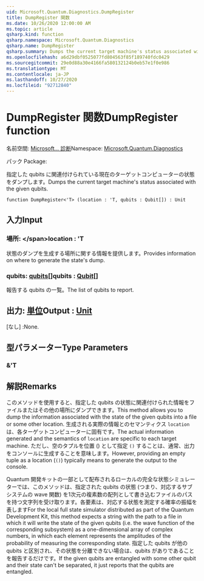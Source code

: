 ```yaml
---
uid: Microsoft.Quantum.Diagnostics.DumpRegister
title: DumpRegister 関数
ms.date: 10/26/2020 12:00:00 AM
ms.topic: article
qsharp.kind: function
qsharp.namespace: Microsoft.Quantum.Diagnostics
qsharp.name: DumpRegister
qsharp.summary: Dumps the current target machine's status associated with the given qubits.
ms.openlocfilehash: a6d29dbf0525077fd804563f85f189740fdc0429
ms.sourcegitcommit: 29e0d88a30e4166fa580132124b0eb57e1f0e986
ms.translationtype: MT
ms.contentlocale: ja-JP
ms.lasthandoff: 10/27/2020
ms.locfileid: "92712840"
---
```

# <a name="dumpregister-function"></a><span data-ttu-id="713f9-102">DumpRegister 関数</span><span class="sxs-lookup"><span data-stu-id="713f9-102">DumpRegister function</span></span>

<span data-ttu-id="713f9-103">名前空間: [Microsoft... 診断](xref:Microsoft.Quantum.Diagnostics)</span><span class="sxs-lookup"><span data-stu-id="713f9-103">Namespace: [Microsoft.Quantum.Diagnostics](xref:Microsoft.Quantum.Diagnostics)</span></span>

<span data-ttu-id="713f9-104">パック [](https://nuget.org/packages/)</span><span class="sxs-lookup"><span data-stu-id="713f9-104">Package: [](https://nuget.org/packages/)</span></span>


<span data-ttu-id="713f9-105">指定した qubits に関連付けられている現在のターゲットコンピューターの状態をダンプします。</span><span class="sxs-lookup"><span data-stu-id="713f9-105">Dumps the current target machine's status associated with the given qubits.</span></span>

```qsharp
function DumpRegister<'T> (location : 'T, qubits : Qubit[]) : Unit
```


## <a name="input"></a><span data-ttu-id="713f9-106">入力</span><span class="sxs-lookup"><span data-stu-id="713f9-106">Input</span></span>

### <a name="location--t"></a><span data-ttu-id="713f9-107">場所: \</span><span class="sxs-lookup"><span data-stu-id="713f9-107">location : 'T</span></span>

<span data-ttu-id="713f9-108">状態のダンプを生成する場所に関する情報を提供します。</span><span class="sxs-lookup"><span data-stu-id="713f9-108">Provides information on where to generate the state's dump.</span></span>


### <a name="qubits--qubit"></a><span data-ttu-id="713f9-109">qubits: [qubits](xref:microsoft.quantum.lang-ref.qubit)[]</span><span class="sxs-lookup"><span data-stu-id="713f9-109">qubits : [Qubit](xref:microsoft.quantum.lang-ref.qubit)[]</span></span>

<span data-ttu-id="713f9-110">報告する qubits の一覧。</span><span class="sxs-lookup"><span data-stu-id="713f9-110">The list of qubits to report.</span></span>



## <a name="output--unit"></a><span data-ttu-id="713f9-111">出力: [単位](xref:microsoft.quantum.lang-ref.unit)</span><span class="sxs-lookup"><span data-stu-id="713f9-111">Output : [Unit](xref:microsoft.quantum.lang-ref.unit)</span></span>

<span data-ttu-id="713f9-112">[なし] :</span><span class="sxs-lookup"><span data-stu-id="713f9-112">None.</span></span>

## <a name="type-parameters"></a><span data-ttu-id="713f9-113">型パラメーター</span><span class="sxs-lookup"><span data-stu-id="713f9-113">Type Parameters</span></span>

### <a name="t"></a><span data-ttu-id="713f9-114">&</span><span class="sxs-lookup"><span data-stu-id="713f9-114">'T</span></span>



## <a name="remarks"></a><span data-ttu-id="713f9-115">解説</span><span class="sxs-lookup"><span data-stu-id="713f9-115">Remarks</span></span>

<span data-ttu-id="713f9-116">このメソッドを使用すると、指定した qubits の状態に関連付けられた情報をファイルまたはその他の場所にダンプできます。</span><span class="sxs-lookup"><span data-stu-id="713f9-116">This method allows you to dump the information associated with the state of the given qubits into a file or some other location.</span></span>
<span data-ttu-id="713f9-117">生成される実際の情報とのセマンティクス `location` は、各ターゲットコンピューターに固有です。</span><span class="sxs-lookup"><span data-stu-id="713f9-117">The actual information generated and the semantics of `location` are specific to each target machine.</span></span> <span data-ttu-id="713f9-118">ただし、空のタプルを位置 () として指定 `()` することは、通常、出力をコンソールに生成することを意味します。</span><span class="sxs-lookup"><span data-stu-id="713f9-118">However, providing an empty tuple as a location (`()`) typically means to generate the output to the console.</span></span>

<span data-ttu-id="713f9-119">Quantum 開発キットの一部として配布されるローカルの完全な状態シミュレーターでは、このメソッドは、指定された qubits の状態 (つまり、対応するサブシステムの wave 関数) を1次元の複素数の配列として書き込むファイルのパスを持つ文字列を受け取ります。各要素は、対応する状態を測定する確率の振幅を表します</span><span class="sxs-lookup"><span data-stu-id="713f9-119">For the local full state simulator distributed as part of the Quantum Development Kit, this method  expects a string with the path to a file in which it will write the state of the given qubits (i.e. the wave function of the corresponding  subsystem) as a one-dimensional array of complex numbers, in which each element represents the amplitudes of the probability of measuring the corresponding state.</span></span>
<span data-ttu-id="713f9-120">指定した qubits が他の qubits と区別され、その状態を分離できない場合は、qubits がありであることを報告するだけです。</span><span class="sxs-lookup"><span data-stu-id="713f9-120">If the given qubits are entangled with some other qubit and their state can't be separated, it just reports that the qubits are entangled.</span></span>
